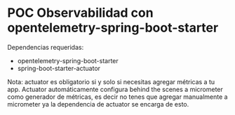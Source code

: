 # POC Observabilidad con opentelemetry-spring-boot-starter
Dependencias requeridas:
- opentelemetry-spring-boot-starter
- spring-boot-starter-actuator

Nota: actuator es obligatorio si y solo si necesitas agregar métricas a tu app. Actuator automáticamente
configura behind the scenes a micrometer como generador de métricas, es decir no tenes que agregar
manualmente a micrometer ya la dependencia de actuator se encarga de esto.